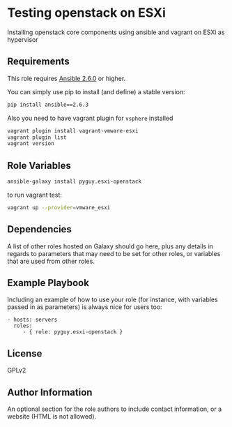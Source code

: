 Testing openstack on ESXi
=========================

Installing openstack core components using ansible and vagrant on ESXi as hypervisor

Requirements
------------

This role requires [Ansible 2.6.0](https://docs.ansible.com/ansible/devel/roadmap/ROADMAP_2_6.html) or higher.

You can simply use pip to install (and define) a stable version:

```sh
pip install ansible==2.6.3
```

Also you need to have vagrant plugin for `vsphere` installed  
```sh
vagrant plugin install vagrant-vmware-esxi
vagrant plugin list
vagrant version
 ```

Role Variables
--------------

```sh
ansible-galaxy install pyguy.esxi-openstack
```
to run vagrant test:
```sh
vagrant up --provider=vmware_esxi
```
Dependencies
------------

A list of other roles hosted on Galaxy should go here, plus any details in regards to parameters that may need to be set for other roles, or variables that are used from other roles.

Example Playbook
----------------

Including an example of how to use your role (for instance, with variables passed in as parameters) is always nice for users too:

    - hosts: servers
      roles:
         - { role: pyguy.esxi-openstack }

License
-------

GPLv2

Author Information
------------------

An optional section for the role authors to include contact information, or a website (HTML is not allowed).
